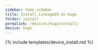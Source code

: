```yaml
---
sidebar: home_sidebar
title: Install LineageOS on kugo
folder: install
permalink: /devices/kugo/install/
device: kugo
---
```

{% include templates/device_install.md %}

